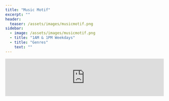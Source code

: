```yaml
---
title: "Music Motif"
excerpt: ""
header:
  teaser: /assets/images/musicmotif.png
sidebar:
  - image: /assets/images/musicmotif.png
  - title: "1AM & 1PM Weekdays"
  - title: "Genres"
    text: ""
---
```


<iframe width="100%" height="120" src="https://www.mixcloud.com/widget/iframe/?hide_cover=1&feed=%2Fravensvoice%2F" frameborder="0" ></iframe>
